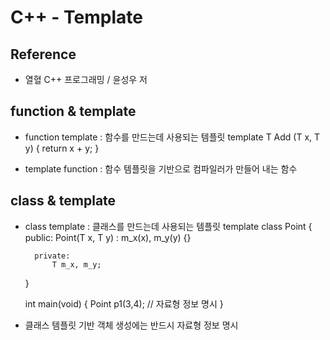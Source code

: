 # C++ - Template
## Reference
* 열혈 C++ 프로그래밍 / 윤성우 저

## function & template
- function template : 함수를 만드는데 사용되는 템플릿
	template <typename T>
	T Add (T x, T y)
	{
		return x + y;
	}	

- template function : 함수 템플릿을 기반으로 컴파일러가 만들어 내는 함수

## class & template
- class template : 클래스를 만드는데 사용되는 템플릿
	template <typename T>
	class Point
	{
		public:
			Point(T x, T y) : m_x(x), m_y(y) {} 
	
		private:
			T m_x, m_y;
	}

	int main(void)
	{
		Point<int> p1(3,4); // 자료형 정보 명시 
	}

- 클래스 템플릿 기반 객체 생성에는 반드시 자료형 정보 명시
